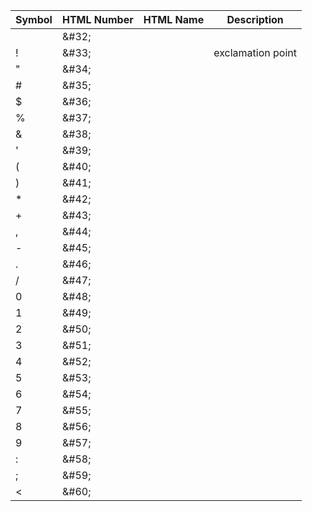|Symbol|HTML Number|HTML Name|Description|
|---|---|---|---|
|&#32;|\&#32;||
|&#33;|\&#33;||exclamation point|
|&#34;|\&#34;||
|&#35;|\&#35;||
|&#36;|\&#36;||
|&#37;|\&#37;||
|&#38;|\&#38;||
|&#39;|\&#39;||
|&#40;|\&#40;||
|&#41;|\&#41;||
|&#42;|\&#42;||
|&#43;|\&#43;||
|&#44;|\&#44;||
|&#45;|\&#45;||
|&#46;|\&#46;||
|&#47;|\&#47;||
|&#48;|\&#48;||
|&#49;|\&#49;||
|&#50;|\&#50;||
|&#51;|\&#51;||
|&#52;|\&#52;||
|&#53;|\&#53;||
|&#54;|\&#54;||
|&#55;|\&#55;||
|&#56;|\&#56;||
|&#57;|\&#57;||
|&#58;|\&#58;||
|&#59;|\&#59;||
|&#60;|\&#60;||

